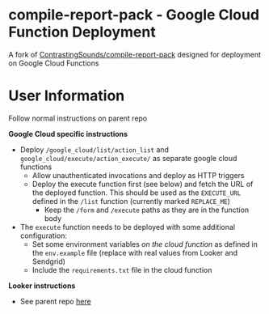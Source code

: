 # compile-report-pack - Google Cloud Function Deployment
A fork of [ContrastingSounds/compile-report-pack](https://github.com/ContrastingSounds/compile-report-pack) designed for deployment on Google Cloud Functions

# User Information
Follow normal instructions on parent repo

**Google Cloud specific instructions**
* Deploy `/google_cloud/list/action_list` and `google_cloud/execute/action_execute/` as separate google cloud functions
  * Allow unauthenticated invocations and deploy as HTTP triggers
  * Deploy the execute function first (see below) and fetch the URL of the deployed function. This should be used as the `EXECUTE_URL` defined in the `/list` function (currently marked `REPLACE_ME`)
    * Keep the `/form` and `/execute` paths as they are in the function body
* The `execute` function needs to be deployed with some additional configuration:
  * Set some environment variables *on the cloud function* as defined in the `env.example` file (replace with real values from Looker and Sendgrid)
  * Include the `requirements.txt` file in the cloud function

**Looker instructions**
* See parent repo [here](https://github.com/ContrastingSounds/compile-report-pack)
